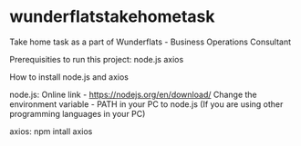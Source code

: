 # wunderflatstakehometask
Take home task as a part of Wunderflats - Business Operations Consultant

Prerequisities to run this project:
node.js
axios

How to install node.js and axios

node.js:
Online link - https://nodejs.org/en/download/
Change the environment variable - PATH in your PC to node.js (If you are using other programming languages in your PC)


axios:
npm intall axios
